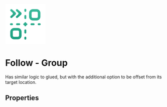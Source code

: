 <img alt="Follow Group Icon" class="page-header-icon" src="../assets/follow-group.svg" />

# Follow - Group

Has similar logic to glued, but with the additional option to be offset from its target location.


## Properties
<!--@include: ./parts/follow-mode.md-->
<Property2D3D propertyName="Group Targets" propertyType2D="Array[Node2D]" propertyDefault2D="null" propertyType3D="Array[Node3D]" propertyDefault3D="null">

<template v-slot:propertyDescription>

Determines which Node should be followed. The `Camera` will follow the position of the Follow Target based on the Follow Mode and its parameters.

</template>
<template v-slot:setMethod2D>

`void` append_follow_group_node(`Node2D` target_node) <br>
`void` append_follow_group_node_array(`Array[Node2D]` target_nodes) <br>
`void` erase_follow_group_node(`Node2D` target_node)

</template>
<template v-slot:setMethod3D>

`void` append_follow_group_node(`Node3D` target_node) <br>
`void` append_follow_group_node_array(`Array[Node3D]` target_nodes) <br>
`void` erase_follow_group_node(`Node3D` target_node)

</template>

<template v-slot:setExample2D>

::: details Example
```gdscript
# Appends one node to the Follow Group
pcam.append_follow_group_node(player_node)
# Appends an array of nodes to the Follow Group
pcam.append_follow_group_node_array(node_array)
# Removes a node from the Follow Group
pcam.erase_follow_group_node(another_node)
```
:::

</template>
<template v-slot:setExample3D>

::: details Example
```gdscript
# Appends one node to the Follow Group
pcam.append_follow_group_node(player_node)
# Appends an array of nodes to the Follow Group
pcam.append_follow_group_node_array(node_array)
# Removes a node from the Follow Group
pcam.erase_follow_group_node(another_node)
```
:::

</template>

<template v-slot:getMethod2D>

`Array[Node2D]` get_follow_group_nodes()

</template>
<template v-slot:getMethod3D>

`Array[Node3D]` get_follow_group_nodes()

</template>

<template v-slot:getExample2D>

::: details Example
```gdscript
pcam.get_follow_target_node()
```
:::

</template>
<template v-slot:getExample3D>

::: details Example
```gdscript
pcam.get_follow_target_node()
```
:::

</template>

</Property2D3D>

<!--@include: ./parts/damping.md-->

<!--@include: ./parts/damping-value.md-->

<Property propertyName="Auto Zoom (2D)" propertyType="bool" propertyDefault="false">
<template v-slot:propertyDescription>

Sets a group of Nodes to be followed. A `Rect2` bounding box will be created around the target Nodes where the camera will track the centre of this bounding box.

<Property2D3DOnly :is2D="true" altProp="Auto Distance" altPropLink="./group#auto-distance-(3d)"/>

</template>
<template v-slot:setMethod>

`void` set_auto_zoom (`bool` is_auto_zoom)

</template>
<template v-slot:setExample>

::: details Example
```gdscript
pcam.set_auto_zoom(true)
```
:::

</template>

<template v-slot:getMethod>

`bool` get_auto_zoom()

</template>
<template v-slot:getExample>

::: details Example
```gdscript
pcam.get_auto_zoom()
```
:::

</template>
</Property>

<Property propertyName="Min Auto Zoom (2D)" propertyType="float" propertyDefault="1">
<template v-slot:propertyDescription>

Sets the minimum zoom level for the camera.

<Property2D3DOnly :is2D="true" altProp="Min Auto Distance" altPropLink="./group#min-auto-distance-(3d)"/>

</template>
<template v-slot:setMethod>

`void` set_min_auto_zoom (`float` min_zoom)

</template>
<template v-slot:setExample>

::: details Example
```gdscript
pcam.set_min_auto_zoom(4)
```
:::

</template>

<template v-slot:getMethod>

`float` get_min_auto_zoom()

</template>
<template v-slot:getExample>

::: details Example
```gdscript
pcam.get_min_auto_zoom()
```
:::

</template>
</Property>

<Property propertyName="Max Auto Zoom (2D)" propertyType="float" propertyDefault="5">
<template v-slot:propertyDescription>

Sets the maximum zoom level for the camera.

<Property2D3DOnly :is2D="true" altProp="Max Auto Distance" altPropLink="./group#max-auto-distance-(3d)"/>

</template>
<template v-slot:setMethod>

`void` set_max_auto_zoom (`float` min_zoom)

</template>
<template v-slot:setExample>

::: details Example
```gdscript
pcam.set_max_auto_zoom(4)
```
:::

</template>

<template v-slot:getMethod>

`float` get_max_auto_zoom()

</template>
<template v-slot:getExample>

::: details Example
```gdscript
pcam.get_max_auto_zoom()
```
:::

</template>
</Property>

<Property propertyName="Zoom Margin (2D)" propertyType="Vector4" propertyDefault="Vector4(0,0,0,0)">
<template v-slot:propertyDescription>

Determines how close to the edges the targets are allowed to be.

The `Vector4` parameter order goes: Left - Top - Right - Bottom.

<Property2D3DOnly :is2D="true" altProp="Auto Distance Divisor" altPropLink="./group#auto-distance-divisor-(3d)"/>

</template>
<template v-slot:setMethod>

`void` set_zoom_margin (`Vector4` zoom_margin)

</template>
<template v-slot:setExample>

::: details Example
```gdscript
pcam.set_zoom_margin(Vector4(10, 30, 10, 40))
```
:::

</template>

<template v-slot:getMethod>

`float` get_zoom_margin()

</template>
<template v-slot:getExample>

::: details Example
```gdscript
pcam.get_zoom_margin()
```
:::

</template>
</Property>

<!--@include: ./parts/follow-distance.md-->

<Property propertyName="Auto Distance (3D)" propertyType="bool" propertyDefault="false">
<template v-slot:propertyDescription>

Enables the camera to automatically distance itself based on the targets' distances between each other.

It looks at the longest axis between the different targets and interpolates the distance length between the `Minimum Distance` and `Maximum Distance` properties below.

**Note:** Enabling this property hides and disables the Distance property (above) as this effectively overrides that value.

<Property2D3DOnly :is2D="false" altProp="Auto Zoom" altPropLink="./group#auto-zoom-(2d)"/>


</template>
<template v-slot:setMethod>

`bool` set_auto_follow_distance()

</template>
<template v-slot:setExample>

::: details Example
```gdscript
pcam.set_auto_follow_distance(true)
```
:::

</template>
<template v-slot:getMethod>

`float` get_auto_follow_distance()

</template>
<template v-slot:getExample>

::: details Example
```gdscript
pcam.get_auto_follow_distance()
```
:::

</template>
</Property>

<Property propertyName="Min Auto Distance (3D)" propertyType="float" propertyDefault="1">
<template v-slot:propertyDescription>

Sets the minimum distance between the `Camera` and centre of `AABB`.

**Note:** This distance will only ever be reached when all the targets' positions are in the exact same `Vector3` coordinate.

<Property2D3DOnly :is2D="false" altProp="Min Auto Zoom" altPropLink="./group#min-auto-zoom-(2d)"/>


</template>
<template v-slot:setMethod>

`float` set_min_auto_follow_distance(4.2)

</template>
<template v-slot:setExample>

::: details Example
```gdscript
pcam.set_min_auto_follow_distance(4.2)
```
:::

</template>
<template v-slot:getMethod>

`float` get_min_auto_follow_distance()

</template>
<template v-slot:getExample>

::: details Example
```gdscript
pcam.get_min_auto_follow_distance()
```
:::

</template>
</Property>

<Property propertyName="Max Auto Distance (3D)" propertyType="float" propertyDefault="5">
<template v-slot:propertyDescription>

Sets the maximum distance between the `Camera` and centre of `AABB`.

**Note:** This distance will only ever be reached when all the targets' positions are in the exact same `Vector3` coordinate.

<Property2D3DOnly :is2D="false" altProp="Max Auto Zoom" altPropLink="./group#max-auto-zoom-(2d)"/>


</template>
<template v-slot:setMethod>

`float` set_max_auto_follow_distance()

</template>
<template v-slot:setExample>

::: details Example
```gdscript
pcam.set_max_auto_follow_distance(4.2)
```
:::

</template>
<template v-slot:getMethod>

`float` get_max_auto_follow_distance()

</template>
<template v-slot:getExample>

::: details Example
```gdscript
pcam.get_max_auto_follow_distance()
```
:::

</template>
</Property>

<Property propertyName="Auto Distance Divisor (3D)" propertyType="float" propertyDefault="10">
<template v-slot:propertyDescription>

Determines the speed of the `Auto Distance` calculation reaches the maximum distance. The higher the value, the faster the maximum distance is reached.

This value should be based on the sizes of the Distance Limitations above. E.g. if the value between the `Minimum Distance` and `Maximum Distance` is small short, consider keeping the number low and vice versa.

<Property2D3DOnly :is2D="false" altProp="Max Auto Zoom" altPropLink="./group#zoom-margin-(2d)"/>


</template>
<template v-slot:setMethod>

`float` set_auto_follow_distance_divisor()

</template>
<template v-slot:setExample>

::: details Example
```gdscript
pcam.set_auto_follow_distance_divisor(4.2)
```
:::

</template>
<template v-slot:getMethod>

`float` get_auto_follow_distance_divisor()

</template>
<template v-slot:getExample>

::: details Example
```gdscript
pcam.get_auto_follow_distance_divisor()
```
:::

</template>
</Property>